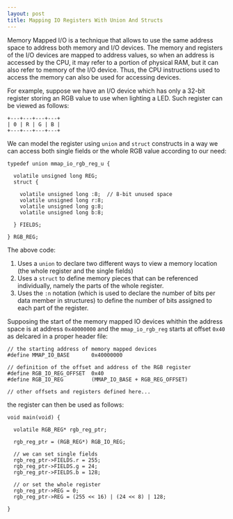 ```yaml
---
layout: post
title: Mapping IO Registers With Union And Structs
---
```


Memory Mapped I/O is a technique that allows to use the same address space to address both memory and I/O devices.
The memory and registers of the I/O devices are mapped to address values, so when an address is accessed by the CPU,
it may refer to a portion of physical RAM, but it can also refer to memory of the I/O device. Thus, the CPU instructions used to access
the memory can also be used for accessing devices.

For example, suppose we have an I/O device which has only a 32-bit register storing an RGB value to use when lighting a LED. Such
register can be viewed as follows:

```
+---+---+---+---+
| 0 | R | G | B |
+---+---+---+---+

```

We can model the register using `union` and `struct` constructs in a way we can access both single fields or the whole RGB value
according to our need:

```
typedef union mmap_io_rgb_reg_u {
  
  volatile unsigned long REG;
  struct {
  
    volatile unsigned long :8;  // 8-bit unused space
    volatile unsigned long r:8;
    volatile unsigned long g:8;
    volatile unsigned long b:8;
    
  } FIELDS;
  
} RGB_REG;

```

The above code:

1. Uses a `union` to declare two different ways to view a memory location (the whole register and the single fields)
2. Uses a `struct` to define memory pieces that can be referenced individually, namely the parts of the whole register.
3. Uses the `:n` notation (which is used to declare the number of bits per data member in structures) to define the number
of bits assigned to each part of the register.

Supposing the start of the memory mapped IO devices whithin the address space is at address `0x40000000` and the `mmap_io_rgb_reg` 
starts at offset `0x40` as delcared in a proper header file:

```
// the starting address of memory mapped devices
#define MMAP_IO_BASE       0x40000000

// definition of the offset and address of the RGB register
#define RGB_IO_REG_OFFSET  0x40
#define RGB_IO_REG         (MMAP_IO_BASE + RGB_REG_OFFSET)

// other offsets and registers defined here...
```

the register can then be used as follows:

```
void main(void) {

  volatile RGB_REG* rgb_reg_ptr;
  
  rgb_reg_ptr = (RGB_REG*) RGB_IO_REG;
  
  // we can set single fields
  rgb_reg_ptr->FIELDS.r = 255;
  rgb_reg_ptr->FIELDS.g = 24;
  rgb_reg_ptr->FIELDS.b = 128;
  
  // or set the whole register
  rgb_reg_ptr->REG = 0;
  rgb_reg_ptr->REG = (255 << 16) | (24 << 8) | 128;
  
}
```
